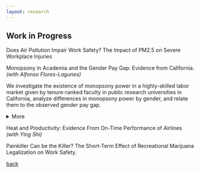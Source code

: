 ```yaml
---
layout: research
---
```


## Work in Progress

Does Air Pollution Impair Work Safety? The Impact of PM2.5 on Severe Workplace Injuries

Monopsony in Academia and the Gender Pay Gap: Evidence from California.   
*(with Alfonso Flores-Lagunes)*

We investigate the existence of monopsony power in a highly-skilled labor market given by tenure-ranked faculty in public research universities in California, analyze differences in monopsony power by gender, and relate them to the observed gender pay gap.
	<details>
		<summary>More</summary>
		 We collect and use publicly-available information of faculty salaries in the University of California system and merge it with information obtained online on faculty characteristics, career trajectories, and research productivity indicators. We infer the university-level labor supply elasticity by estimating the elasticity of separation. To deal with the endogeneity of the salary in the separation equation, we employ instrumental variables exploiting exogenous variation in salaries driven by changes in school revenues and salary scales. We find evidence of monopsony power: the "exploitation rate", a common measure of monopsony power, is conservatively estimated at about 7% for tenure-track faculty. Full professors experience a higher rate of monopsony power than associate and assistant professors. Lastly, while the estimated monopsony power is not found to differ by gender for assistant and associate professors, it does so for full professors, with women facing a higher exploitation rate relative to males.
	</details>

Heat and Productivity: Evidence From On-Time Performance of Airlines *(with Ying Shi)*

Painkiller Can be the Killer? The Short-Term Effect of Recreational Marijuana Legalization on Work Safety.


[back](./)
